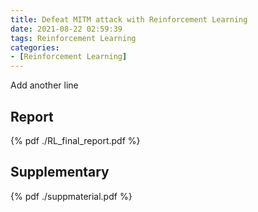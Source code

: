 ```yaml
---
title: Defeat MITM attack with Reinforcement Learning
date: 2021-08-22 02:59:39
tags: Reinforcement Learning
categories:
- [Reinforcement Learning]
---
```


Add another line

## Report
{% pdf ./RL_final_report.pdf %}

## Supplementary
{% pdf ./suppmaterial.pdf %}